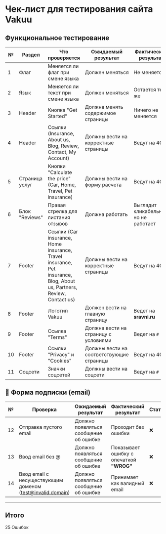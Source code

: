 #  Чек-лист для тестирования сайта **Vakuu**

##  **Функциональное тестирование**

| №  | Раздел | Что проверяется | Ожидаемый результат | Фактический результат | Статус |
|----|--------|----------------|----------------------|----------------------|---------|
| 1  | Флаг | Меняется ли флаг при смене языка | Должен меняться | Не меняется | ❌ |
| 2  | Язык | Меняется ли текст при смене языка | Должен меняться | Остается тем же | ❌ |
| 3  | Header | Кнопка "Get Started" | Должна менять содержимое страницы | Ничего не меняется | ❌ |
| 4  | Header | Ссылки (Insurance, About us, Blog, Review, Contact, My Account) | Должны вести на корректные страницы | Ведут на 404 | ❌ |
| 5  | Страница услуг | Кнопки "Calculate the price" (Car, Home, Travel, Pet insurance) | Должны вести на форму расчета | Ведут на 404 | ❌ |
| 6  | Блок "Reviews" | Правая стрелка для листания отзывов | Должна работать | Выглядит кликабельной, но не работает | ❌ |
| 7  | Footer | Ссылки (Car insurance, Home insurance, Travel insurance, Pet insurance, Blog, About us, Partners, Review, Contact us) | Должны вести на корректные страницы | Ведут на 404 | ❌ |
| 8  | Footer | Логотип Vakuu | Должен вести на главную страницу | Ведет на **sravni.ru** | ❌ |
| 9  | Footer | Ссылка "Terms" | Должна вести на страницу с условиями | Ведет на `#` | ❌ |
| 10 | Footer | Ссылки "Privacy" и "Cookies" | Должны вести на соответствующие страницы | Ведут на 404 | ❌ |
| 11 | Соцсети | Значки соцсетей | Должны вести на соцсети | Ведут на `#` | ❌ |

## 🔹 **Форма подписки (email)**

| №  | Проверка | Ожидаемый результат | Фактический результат | Статус |
|----|----------|----------------------|----------------------|---------|
| 12 | Отправка пустого email | Должно появляться сообщение об ошибке | Проходит без ошибки | ❌ |
| 13 | Ввод email без @ | Должно появляться сообщение об ошибке | Показывает ошибку с опечаткой **"WROG"** | ❌ |
| 14 | Ввод email с несуществующим доменом (test@invalid.domain) | Должно появляться сообщение об ошибке | Принимает как валидный email | ❌ |

---
##  **Итого**
25 Ошибок
